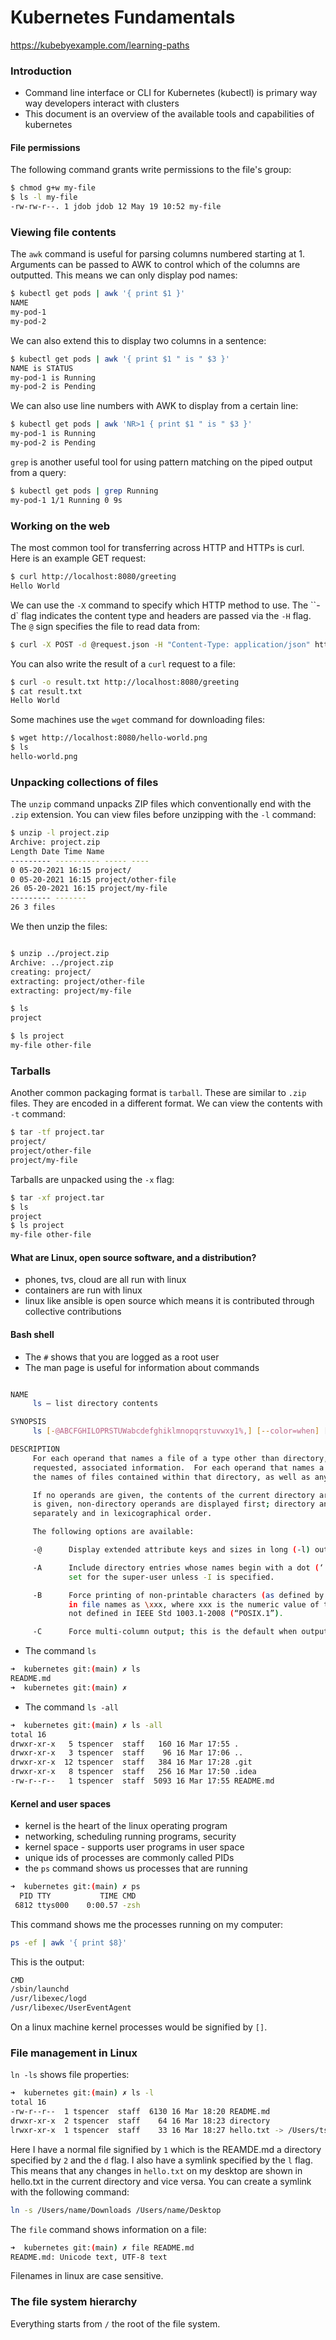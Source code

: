 # Kubernetes Fundamentals
https://kubebyexample.com/learning-paths
### Introduction

- Command line interface or CLI for Kubernetes (kubectl) is primary way way developers interact with clusters
- This document is an overview of the available tools and capabilities of kubernetes

#### File permissions

The following command grants write permissions to the file's group:

```bash
$ chmod g+w my-file
$ ls -l my-file
-rw-rw-r--. 1 jdob jdob 12 May 19 10:52 my-file
```

### Viewing file contents

The ```awk``` command is useful for parsing columns numbered starting at 1. Arguments can be passed to AWK
to control which of the columns are outputted. This means we can only display pod names:

```bash
$ kubectl get pods | awk '{ print $1 }'
NAME
my-pod-1
my-pod-2
```

We can also extend this to display two columns in a sentence:

```bash
$ kubectl get pods | awk '{ print $1 " is " $3 }'
NAME is STATUS
my-pod-1 is Running
my-pod-2 is Pending
```

We can also use line numbers with AWK to display from a certain line:
```bash
$ kubectl get pods | awk 'NR>1 { print $1 " is " $3 }'
my-pod-1 is Running
my-pod-2 is Pending
```

```grep``` is another useful tool for using pattern matching on the piped output from a query:
```bash
$ kubectl get pods | grep Running
my-pod-1 1/1 Running 0 9s
```

### Working on the web
The most common tool for transferring across HTTP and HTTPs is curl. Here is an example GET request:
```bash
$ curl http://localhost:8080/greeting
Hello World
```

We can use the ```-X``` command to specify which HTTP method to use. The ``-d` flag indicates the content type and headers
are passed via the ```-H``` flag. The ```@``` sign specifies the file to read data from:

```bash
$ curl -X POST -d @request.json -H "Content-Type: application/json" http://localhost:8080/upload
```

You can also write the result of a ```curl``` request to a file:
```bash
$ curl -o result.txt http://localhost:8080/greeting
$ cat result.txt
Hello World
```

Some machines use the ```wget``` command for downloading files:
```bash
$ wget http://localhost:8080/hello-world.png
$ ls
hello-world.png
```

### Unpacking collections of files

The ```unzip``` command unpacks ZIP files which conventionally end with the ```.zip``` extension. You can
view files before unzipping with the ```-l``` command:

```bash
$ unzip -l project.zip
Archive: project.zip
Length Date Time Name
--------- ---------- ----- ----
0 05-20-2021 16:15 project/
0 05-20-2021 16:15 project/other-file
26 05-20-2021 16:15 project/my-file
--------- -------
26 3 files
```

We then unzip the files:
```bash

$ unzip ../project.zip
Archive: ../project.zip
creating: project/
extracting: project/other-file
extracting: project/my-file

$ ls
project

$ ls project
my-file other-file
```

### Tarballs
Another common packaging format is ```tarball```. These are similar to ```.zip``` files. They are encoded in a different format.
We can view the contents with ```-t``` command:

```bash
$ tar -tf project.tar
project/
project/other-file
project/my-file
```

Tarballs are unpacked using the ```-x``` flag:
```bash
$ tar -xf project.tar
$ ls
project
$ ls project
my-file other-file
```

#### What are Linux, open source software, and a distribution?
- phones, tvs, cloud are all run with linux
- containers are run with linux
- linux like ansible is open source which means it is contributed through collective contributions

#### Bash shell
- The ```#``` shows that you are logged as a root user
- The man page is useful for information about commands
```bash 

NAME
     ls – list directory contents

SYNOPSIS
     ls [-@ABCFGHILOPRSTUWabcdefghiklmnopqrstuvwxy1%,] [--color=when] [-D format] [file ...]

DESCRIPTION
     For each operand that names a file of a type other than directory, ls displays its name as well as any
     requested, associated information.  For each operand that names a file of type directory, ls displays
     the names of files contained within that directory, as well as any requested, associated information.

     If no operands are given, the contents of the current directory are displayed.  If more than one operand
     is given, non-directory operands are displayed first; directory and non-directory operands are sorted
     separately and in lexicographical order.

     The following options are available:

     -@      Display extended attribute keys and sizes in long (-l) output.

     -A      Include directory entries whose names begin with a dot (‘.’) except for . and ...  Automatically
             set for the super-user unless -I is specified.

     -B      Force printing of non-printable characters (as defined by ctype(3) and current locale settings)
             in file names as \xxx, where xxx is the numeric value of the character in octal.  This option is
             not defined in IEEE Std 1003.1-2008 (“POSIX.1”).

     -C      Force multi-column output; this is the default when output is to a terminal.
```

- The command ```ls```
```bash
➜  kubernetes git:(main) ✗ ls
README.md
➜  kubernetes git:(main) ✗ 
```
- The command ```ls -all``` 
```bash
➜  kubernetes git:(main) ✗ ls -all
total 16
drwxr-xr-x   5 tspencer  staff   160 16 Mar 17:55 .
drwxr-xr-x   3 tspencer  staff    96 16 Mar 17:06 ..
drwxr-xr-x  12 tspencer  staff   384 16 Mar 17:28 .git
drwxr-xr-x   8 tspencer  staff   256 16 Mar 17:50 .idea
-rw-r--r--   1 tspencer  staff  5093 16 Mar 17:55 README.md 
```

#### Kernel and user spaces
- kernel is the heart of the linux operating program
- networking, scheduling running programs, security
- kernel space - supports user programs in user space
- unique ids of processes are commonly called PIDs
- the ```ps``` command shows us processes that are running

```bash
➜  kubernetes git:(main) ✗ ps
  PID TTY           TIME CMD
 6812 ttys000    0:00.57 -zsh
```

This command shows me the processes running on my computer:
```bash
ps -ef | awk '{ print $8}'
```
This is the output:
```bash
CMD
/sbin/launchd
/usr/libexec/logd
/usr/libexec/UserEventAgent
```

On a linux machine kernel processes would be signified by ```[]```.

### File management in Linux
```ln -ls``` shows file properties:

```bash
➜  kubernetes git:(main) ✗ ls -l
total 16
-rw-r--r--  1 tspencer  staff  6130 16 Mar 18:20 README.md
drwxr-xr-x  2 tspencer  staff    64 16 Mar 18:23 directory
lrwxr-xr-x  1 tspencer  staff    33 16 Mar 18:27 hello.txt -> /Users/tspencer/Desktop/hello.txt
```

Here I have a normal file signified by ```1``` which is the REAMDE.md a directory specified
by ```2``` and the ```d``` flag. I also have a symlink specified by the ```l``` flag.
This means that any changes in ```hello.txt``` on my desktop are shown in hello.txt in the current directory
and vice versa. You can create a symlink with the following command:
```bash
ln -s /Users/name/Downloads /Users/name/Desktop
```

The ```file``` command shows information on a file:
```bash
➜  kubernetes git:(main) ✗ file README.md
README.md: Unicode text, UTF-8 text
```
Filenames in linux are case sensitive.

### The file system hierarchy
Everything starts from ```/``` the root of the file system.


